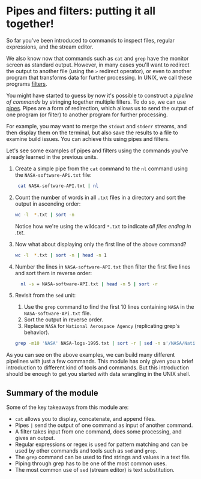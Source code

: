 # Pipes and filters: putting it all together!

So far you've been introduced to commands to inspect files, regular expressions, and the stream editor.

We also know now that commands such as `cat` and `grep` have the monitor screen as standard output. However, in many cases you'll want to redirect the output to another file (using the `>` redirect operator), or even to another program that transforms data for further processing. In UNIX, we call these programs [filters](http://www.linfo.org/filters.html).

You might have started to guess by now it's possible to construct a *pipeline of commands* by stringing together multiple filters. To do so, we can use [pipes](http://www.linfo.org/pipes.html). Pipes are a form of redirection, which allows us to send the output of one program (or filter) to another program for further processing.

For example, you may want to merge the `stdout` and `stderr` streams, and then display them on the terminal, but also save the results to a file to examine build issues. You can achieve this using pipes and filters.

Let's see some examples of pipes and filters using the commands you've already learned in the previous units.

1. Create a simple pipe from the `cat` command to the `nl` command using the `NASA-software-APi.txt` file:

    ```bash
     cat NASA-software-API.txt | nl
    ```

2. Count the number of words in all `.txt` files in a directory and sort the output in ascending order:

    ```bash
    wc -l  *.txt | sort -n
    ```

    Notice how we're using the wildcard `*.txt` to indicate *all files ending in .txt*.

3. Now what about displaying only the first line of the above command?

   ```bash
   wc -l  *.txt | sort -n | head -n 1
   ```

4. Number the lines in `NASA-software-API.txt` then filter the first five lines and sort them in reverse order:

   ```bash
     nl -s = NASA-software-API.txt | head -n 5 | sort -r
   ```

5. Revisit from the `sed` unit:

    1. Use the `grep` command to find the first 10 lines containing `NASA` in the `NASA-software-APi.txt` file.
    2. Sort the output in reverse order.
    3. Replace `NASA` for `National Aerospace Agency` (replicating grep's behavior).

    ```bash
    grep -m10 'NASA' NASA-logs-1995.txt | sort -r | sed -n s'/NASA/National Aerospace Agency/p'
    ```

As you can see on the above examples, we can build many different pipelines with just a few commands. This module has only given you a brief introduction to different kind of tools and commands. But this introduction should be enough to get you started with data wrangling in the UNIX shell.

## Summary of the module

Some of the key takeaways from this module  are:

- `cat` allows you to display, concatenate, and append files.
- Pipes `|` send the output of one command as input of another command.
- A filter takes input from one command, does some processing, and gives an output.
- Regular expressions or regex is used for pattern matching and can be used by other commands and tools such as `sed` and `grep`.
- The `grep` command can be used to find strings and values in a text file.
- Piping through grep has to be one of the most common uses.
- The most common use of `sed` (stream editor) is text substitution.
